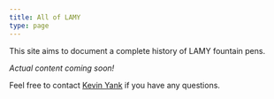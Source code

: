 ```yaml
---
title: All of LAMY
type: page
---
```


This site aims to document a complete history of LAMY fountain pens.

_Actual content coming soon!_

Feel free to contact [Kevin Yank](https://kevinyank.com)
if you have any questions.
